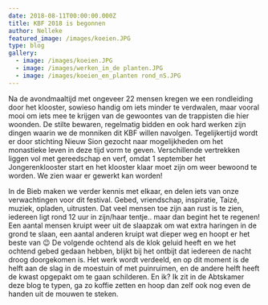 ```yaml
---
date: 2018-08-11T00:00:00.000Z
title: KBF 2018 is begonnen
author: Nelleke
featured_image: /images/koeien.JPG
type: blog
gallery:
  - image: /images/koeien.JPG
  - image: /images/werken_in_de planten.JPG
  - image: /images/koeien_en_planten rond_nS.JPG
---
```


Na de avondmaaltijd met ongeveer 22 mensen kregen we een rondleiding door het klooster, sowieso handig om iets minder te verdwalen, maar vooral mooi om iets mee te krijgen van de gewoontes van de trappisten die hier woonden. De stilte bewaren, regelmatig bidden en ook hard werken zijn dingen waarin we de monniken dit KBF willen navolgen. Tegelijkertijd wordt er door stichting Nieuw Sion gezocht naar mogelijkheden om het monastieke leven in deze tijd vorm te geven. Verschillende vertrekken liggen vol met gereedschap en verf, omdat 1 september het Jongerenklooster start en het klooster klaar moet zijn om weer bewoond te worden. We zien waar er gewerkt kan worden!

In de Bieb maken we verder kennis met elkaar, en delen iets van onze verwachtingen voor dit festival. Gebed, vriendschap, inspiratie, Taizé, muziek, opladen, uitrusten. Dat veel mensen toe zijn aan rust is te zien, iedereen ligt rond 12 uur in zijn/haar tentje.. maar dan begint het te regenen! Een aantal mensen kruipt weer uit de slaapzak om wat extra haringen in de grond te slaan, een aantal anderen kruipt wat dieper weg en hoopt er het beste van 😉 De volgende ochtend als de klok geluid heeft en we het ochtend gebed gedaan hebben, blijkt bij het ontbijt dat iedereen de nacht droog doorgekomen is. Het werk wordt verdeeld, en op dit moment is de helft aan de slag in de moestuin of met puinruimen, en de andere helft heeft de kwast opgepakt om te gaan schilderen. En ik? Ik zit in de Abtskamer deze blog te typen, ga zo koffie zetten en hoop dan zelf ook nog even de handen uit de mouwen te steken.
